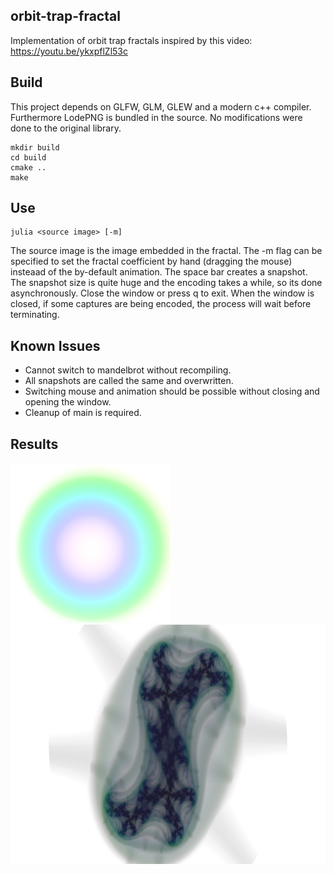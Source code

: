 orbit-trap-fractal
------------------

Implementation of orbit trap fractals inspired by this video: https://youtu.be/ykxpflZl53c

Build
-----

This project depends on GLFW, GLM, GLEW and a modern c++ compiler.
Furthermore LodePNG is bundled in the source. No modifications were done to the original library.
    
    mkdir build
    cd build 
    cmake ..
    make

Use
---
    
    julia <source image> [-m]

The source image is the image embedded in the fractal. 
The -m flag can be specified to set the fractal coefficient by hand (dragging the mouse) insteaad of the by-default animation.
The space bar creates a snapshot. The snapshot size is quite huge and the encoding takes a while, so its done asynchronously.
Close the window or press q to exit.
When the window is closed, if some captures are being encoded, the process will wait before terminating.

Known Issues
------------

- Cannot switch to mandelbrot without recompiling.
- All snapshots are called the same and overwritten.
- Switching mouse and animation should be possible without closing and opening the window.
- Cleanup of main is required.

Results
-------
![rainbow input](https://raw.githubusercontent.com/Whiel/orbit-trap-fractal/master/example-images/in-rainbow.png)
![rainbow output](https://raw.githubusercontent.com/Whiel/orbit-trap-fractal/master/example-images/out-rainbow-scaled.png)
